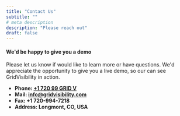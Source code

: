 ```yaml
---
title: "Contact Us"
subtitle: ""
# meta description
description: "Please reach out"
draft: false
---
```


#### We'd be happy to give you a demo

Please let us know if would like to learn more or have questions. We'd appreciate the opportunity to give you a live demo, so our can see GridVisibility in action.

- **Phone: [+1 720 99 GRID V](tel:+17209947438)**
- **Mail: [info@gridvisibility.com](mailto:info@gridvisibility.com?Subject=Website%20Inquiry)**
- **Fax: +1 720-994-7218**
- **Address: Longmont, CO, USA**

